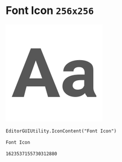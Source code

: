 # Font Icon `256x256`
<img src="/img/Font%20Icon.png" width=256 height=256>

``` CSharp
EditorGUIUtility.IconContent("Font Icon")
```
```
Font Icon
```
```
1623537155730312880
```
